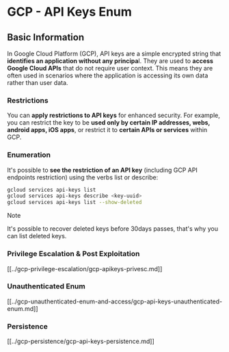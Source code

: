 # GCP - API Keys Enum

## Basic Information

In Google Cloud Platform (GCP), API keys are a simple encrypted string that **identifies an application without any principa**l. They are used to **access Google Cloud APIs** that do not require user context. This means they are often used in scenarios where the application is accessing its own data rather than user data.

### Restrictions

You can **apply restrictions to API keys** for enhanced security. For example, you can restrict the key to be **used only by certain IP addresses, webs, android apps, iOS apps**, or restrict it to **certain APIs or services** within GCP.

### Enumeration

It's possible to **see the restriction of an API key** (including GCP API endpoints restriction) using the verbs list or describe:

```bash
gcloud services api-keys list
gcloud services api-keys describe <key-uuid>
gcloud services api-keys list --show-deleted
```

> [!NOTE]
> It's possible to recover deleted keys before 30days passes, that's why you can list deleted keys.

### Privilege Escalation & Post Exploitation

[[../gcp-privilege-escalation/gcp-apikeys-privesc.md]]

### Unauthenticated Enum

[[../gcp-unauthenticated-enum-and-access/gcp-api-keys-unauthenticated-enum.md]]

### Persistence

[[../gcp-persistence/gcp-api-keys-persistence.md]]

